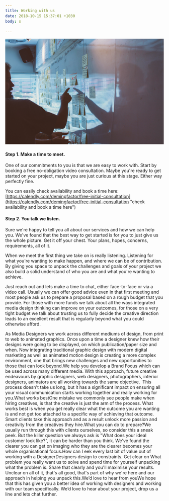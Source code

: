 ```yaml
---
title: Working with us
date: 2018-10-15 15:37:01 +1030
body: s

---
```

![](/uploads/2018/10/15/startae-team-704141-unsplash.jpg)

#### Step 1. Make a time to meet. 

One of our commitments to you is that we are easy to work with. Start by booking a free no-obligation video consultation. Maybe you're ready to get started on your project, maybe you are just curious at this stage. Either way perfectly fine. 

You can easily check availability and book a time here: [https://calendly.com/demingfactor/free-initial-consultation](https://calendly.com/demingfactor/free-initial-consultation "check availability and book a time here")

#### Step 2. You talk we listen.

Sure we're happy to tell you all about our services and how we can help you. We've found that the best way to get started is for you to just give us the whole picture. Get it off your chest. Your plans, hopes, concerns, requirements, all of it.

When we meet the first thing we take on is really listening. Listening for what you're wanting to make happen, and where we can be of contribution. By giving you space to unpack the challenges and goals of your project we also build a solid understand of who you are and what you're wanting to achieve. 

Just reach out and lets make a time to chat, either face-to-face or via a video call. Usually we can offer good advice even in that first meeting and most people ask us to prepare a proposal based on a rough budget that you provide. For those with more funds we talk about all the ways integrated media design thinking can improve on your outcomes, for those on a very tight budget we talk about trusting us to fully decide the creative direction leads to an excellent result that is regularly beyond what you could otherwise afford. 

As Media Designers we work across different mediums of design, from print to web to animated graphics. Once upon a time a designer knew how their designs were going to be displayed, on which publication/paper size and when. Now integrating traditional graphic design with modern digital marketing as well as animated motion design is creating a more complex environment, one that brings new challenges and new opportunities to those that can look beyond.We help you develop a Brand Focus which can be used across many different media. With this approach, future creative endeavours by graphic designers, web designers, photographers, interior designers, animators are all working towards the same objective.  This process doesn't take us long, but it has a significant impact on ensuring all your visual communication starts working together and really working for you.What works bestOne mistake we commonly see people make when hiring creatives, is that the creative is just the arm of the process. What works best is when you get really clear what the outcome you are wanting is and not get too attached to a specific way of achieving that outcome. Smart clients take this approach and as a result unlock more passion and creativity from the creatives they hire.What you can do to prepare?We usually run through this with clients ourselves, so consider this a sneak peek. But the killer question we always ask is "What does your ideal customer look like?", it can be harder than you think. We've found the clearer you can get on imaging who they are the clearer becomes your whole organisational focus.How can I eek every last bit of value out of working with a DesignerDesigners design to constraints. Get clear on What problem you really want us to solve and spend time for yourself unpacking what the problem is. Share that clearly and you'll maximise your results. Unclear on all of it, that's all good, that's part of why we're here and our approach in helping you unpack this.We’d love to hear from youWe hope that this has given you a better idea of working with designers and working with our team specifically. We’d love to hear about your project, drop us a line and lets chat further.